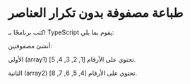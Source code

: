 # طباعة مصفوفة بدون تكرار العناصر
اكتب برنامجًا بـ TypeScript يقوم بما يلي:

أنشئ مصفوفتين:

الأولى (array1) تحتوي على الأرقام [1, 2, 3, 4, 5].

الثانية (array2) تحتوي على الأرقام [4, 5, 6, 7, 8].
